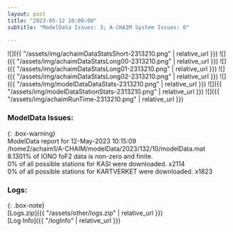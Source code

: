 ```yaml
---
layout: post
title: "2023-05-12 10:00:00"
subtitle: "ModelData Issues: 3; A-CHAIM System Issues: 0"

---
```


![]({{ "/assets/img/achaimDataStatsShort-2313210.png" | relative_url }})
![]({{ "/assets/img/achaimDataStatsLong00-2313210.png" | relative_url }})
![]({{ "/assets/img/achaimDataStatsLong01-2313210.png" | relative_url }})
![]({{ "/assets/img/achaimDataStatsLong02-2313210.png" | relative_url }})
![]({{ "/assets/img/modelDataDataStats-2313210.png" | relative_url }})
![]({{ "/assets/img/modelDataStationStats-2313210.png" | relative_url }})
![]({{ "/assets/img/achaimRunTime-2313210.png" | relative_url }})


### ModelData Issues:  
  
{: .box-warning}  
 ModelData report for 12-May-2023 10:15:09   
 /home2/achaim1/A-CHAIM/modelData/2023/132/10/modelData.mat   
 8.1301% of IONO foF2 data is non-zero and finite.   
 0% of all possible stations for KASI were downloaded. x2114   
 0% of all possible stations for KARTVERKET were downloaded. x1823   
  


### Logs:  
  
{: .box-note}  
[Logs.zip]({{ "/assets/other/logs.zip" | relative_url }})  
[Log Info]({{ "/logInfo" | relative_url }})  
